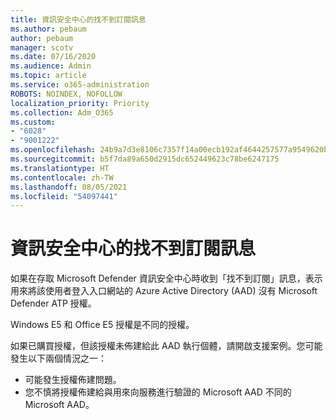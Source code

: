 ```yaml
---
title: 資訊安全中心的找不到訂閱訊息
ms.author: pebaum
author: pebaum
manager: scotv
ms.date: 07/16/2020
ms.audience: Admin
ms.topic: article
ms.service: o365-administration
ROBOTS: NOINDEX, NOFOLLOW
localization_priority: Priority
ms.collection: Adm_O365
ms.custom:
- "6028"
- "9001222"
ms.openlocfilehash: 24b9a7d3e8106c7357f14a00ecb192af4644257577a9549620b6e8b11b6f90d0
ms.sourcegitcommit: b5f7da89a650d2915dc652449623c78be6247175
ms.translationtype: HT
ms.contentlocale: zh-TW
ms.lasthandoff: 08/05/2021
ms.locfileid: "54097441"
---
```

# <a name="no-subscriptions-found-message-in-the-security-center"></a>資訊安全中心的找不到訂閱訊息

如果在存取 Microsoft Defender 資訊安全中心時收到「找不到訂閱」訊息，表示用來將該使用者登入入口網站的 Azure Active Directory (AAD) 沒有 Microsoft Defender ATP 授權。  

Windows E5 和 Office E5 授權是不同的授權。

如果已購買授權，但該授權未佈建給此 AAD 執行個體，請開啟支援案例。您可能發生以下兩個情況之一： <br/>
-   可能發生授權佈建問題。<br/>
-   您不慎將授權佈建給與用來向服務進行驗證的 Microsoft AAD 不同的 Microsoft AAD。